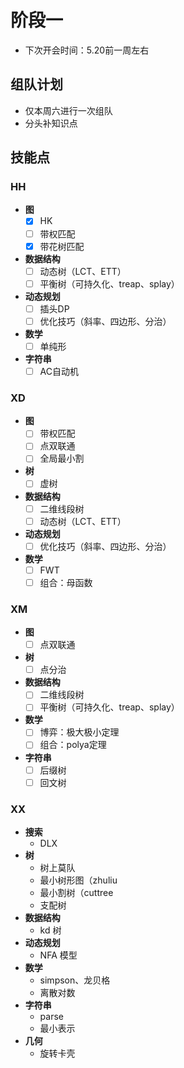 # 阶段一

- 下次开会时间：5.20前一周左右

## 组队计划

- 仅本周六进行一次组队
- 分头补知识点

## 技能点

### HH

- **图**
  - [x] HK
  - [ ] 带权匹配
  - [x] 带花树匹配
- **数据结构**
  - [ ] 动态树（LCT、ETT）
  - [ ] 平衡树（可持久化、treap、splay）
- **动态规划**
  - [ ] 插头DP
  - [ ] 优化技巧（斜率、四边形、分治）
- **数学**
  - [ ] 单纯形
- **字符串**
  - [ ] AC自动机

### XD

- **图**
  - [ ] 带权匹配
  - [ ] 点双联通
  - [ ] 全局最小割
- **树**
  - [ ] 虚树
- **数据结构**
  - [ ] 二维线段树
  - [ ] 动态树（LCT、ETT）
- **动态规划**
  - [ ] 优化技巧（斜率、四边形、分治）
- **数学**
  - [ ] FWT
  - [ ] 组合：母函数

### XM

- **图**
  - [ ] 点双联通
- **树**
  - [ ] 点分治
- **数据结构**
  - [ ] 二维线段树
  - [ ] 平衡树（可持久化、treap、splay）
- **数学**
  - [ ] 博弈：极大极小定理
  - [ ] 组合：polya定理
- **字符串**
  - [ ] 后缀树
  - [ ] 回文树

### XX

- **搜索**
  - DLX
- **树**
  - 树上莫队
  - 最小树形图（zhuliu
  - 最小割树（cuttree
  - 支配树
- **数据结构**
  - kd 树
- **动态规划**
  - NFA 模型
- **数学**
  - simpson、龙贝格
  - 离散对数
- **字符串**
  - parse
  - 最小表示
- **几何**
  - 旋转卡壳








